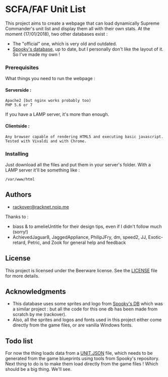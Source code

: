 # SCFA/FAF Unit List
This project aims to create a webpage that can load dynamically Supreme Commander's unit list and display them all with their own stats.
At the moment (17/01/2018), two other databases exist :
- The "official" one, which is very old and outdated.
- [Spooky's database](https://github.com/spooky/unitdb), up to date, but I personally don't like the layout of it. 
So I've made my own !

### Prerequisites

What things you need to run the webpage :

####    Serverside :
```
Apache2 [but nginx works probably too)
PHP 5.6 or 7
```
If you have a LAMP server, it's more than enough.

####     Clientside :
```
Any browser capable of rendering HTML5 and executing basic javascript.
Tested with Vivaldi and with Chrome.
```

### Installing

Just download all the files and put them in your server's folder. 
With a LAMP server it'll be something like :
```
/var/www/html
```
## Authors

* [rackover@racknet.noip.me](https://github.com/Rackover)

Thanks to :
* biass & to amelieUntitle  for their design tips, even if I didn't follow much (sorry!)
* AchievedJaguar8, 
  JaggedAppliance, 
  PhilipJFry, 
  dm, 
  speed2, 
  JJ, 
  Exotic-retard, 
  Petric, 
  and Zook for general help and feedback

## License

This project is licensed under the Beerware license. See the [LICENSE](LICENSE) file for more details.

## Acknowledgments

* This database uses some sprites and logo from [Spooky's DB](https://github.com/spooky/unitdb) which was a similar project : but all the code for this one db has been made from scratch by me (rackover).
* Also, all the sprites and logos and fonts used in this project either come directly from the game files, or are vanilla Windows fonts.

## Todo list

For now the thing loads data from a [UNIT.JSON](UNIT.JSON) file, which needs to be generated from the game blueprints using tools from Spooky's repository. Next thing to do is to make them load directly from the game files ! Which should be a big thing. We'll see.
